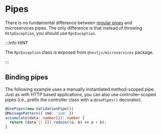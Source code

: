 # Pipes

There is no fundamental difference between [regular pipes](../overview/pipes) and microservices pipes. The only difference is that instead of throwing `HttpException`, you should use `RpcException`.

:::info HINT

The `RpcException` class is exposed from `@nestjs/microservices` package.

:::

## Binding pipes

The following example uses a manually instantiated method-scoped pipe. Just as with HTTP based applications, you can also use controller-scoped pipes (i.e., prefix the controller class with a `@UsePipes()` decorator).

```ts
@UsePipes(new ValidationPipe())
@MessagePattern({ cmd: 'sum' })
accumulate(data: number[]): number {
  return (data || []).reduce((a, b) => a + b);
}
```
